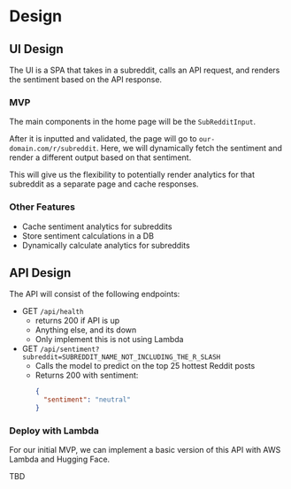 # Design

## UI Design

The UI is a SPA that takes in a subreddit, calls an API request, and renders the sentiment based on the API response.

### MVP

The main components in the home page will be the `SubRedditInput`.

After it is inputted and validated, the page will go to `our-domain.com/r/subreddit`. Here, we will dynamically fetch the sentiment and render a different output based on that sentiment.

This will give us the flexibility to potentially render analytics for that subreddit as a separate page and cache responses.

### Other Features

- Cache sentiment analytics for subreddits
- Store sentiment calculations in a DB
- Dynamically calculate analytics for subreddits

## API Design

The API will consist of the following endpoints:

- GET `/api/health`
  - returns 200 if API is up
  - Anything else, and its down
  - Only implement this is not using Lambda
- GET `/api/sentiment?subreddit=SUBREDDIT_NAME_NOT_INCLUDING_THE_R_SLASH`
  - Calls the model to predict on the top 25 hottest Reddit posts
  - Returns 200 with sentiment:
    ```json
    {
      "sentiment": "neutral"
    }
    ```

### Deploy with Lambda

For our initial MVP, we can implement a basic version of this API with AWS Lambda and Hugging Face.

TBD

